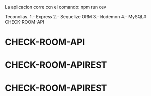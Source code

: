 La aplicacion corre con el comando: npm run dev

Teconolias.
    1.- Express 
    2.- Sequelize ORM
    3.- Nodemon
    4.- MySQL# CHECK-ROOM-API
# CHECK-ROOM-API
# CHECK-ROOM-APIREST
# CHECK-ROOM-APIREST

